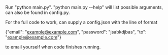 Run "python main.py". "python main.py --help" will list possible arguments, can also be found in config.py. 

For the full code to work, can supply a config.json with the line of format

{"email": "example@example.com", "password": "jsabkdjbas", "to": "example@example.com"}

to email yourself when code finishes running.
